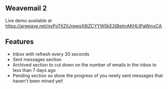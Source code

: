 ## Weavemail 2

Live demo available at https://arweave.net/nvPoTltZtUrqwqX8iZCYYW0kE2tBelmAKHLtPaWmxCA

## Features

- Inbox with refresh every 30 seconds
- Sent messages section
- Archived section to cut down on the number of emails in the inbox to less than 7 days ago
- Pending section so show the progress of you newly sent messages that haven't been mined yet!

